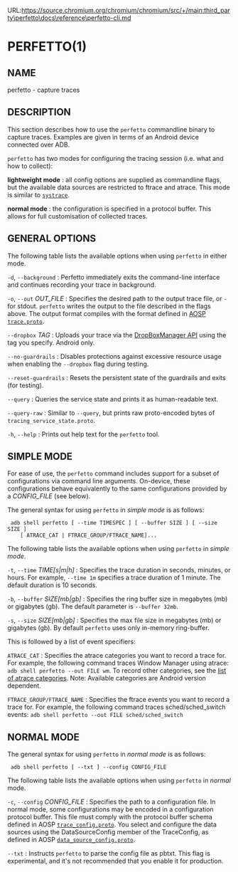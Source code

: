 URL:https://source.chromium.org/chromium/chromium/src/+/main:third_party\perfetto\docs\reference\perfetto-cli.md
# PERFETTO(1)

## NAME

perfetto - capture traces

## DESCRIPTION

This section describes how to use the `perfetto` commandline binary to capture
traces. Examples are given in terms of an Android device connected over ADB.

`perfetto` has two modes for configuring the tracing session (i.e. what and how
to collect):

__lightweight mode__
: all config options are supplied as commandline flags,
  but the available data sources are restricted to ftrace and atrace. This mode
  is similar to
  [`systrace`](https://developer.android.com/topic/performance/tracing/command-line).

__normal mode__
: the configuration is specified in a protocol buffer. This allows for full
  customisation of collected traces.


## GENERAL OPTIONS

The following table lists the available options when using `perfetto` in either
mode.

`-d`, `--background`
:    Perfetto immediately exits the command-line interface and continues
     recording your trace in background.

`-o`, `--out` _OUT_FILE_
:    Specifies the desired path to the output trace file, or `-` for stdout.
     `perfetto` writes the output to the file described in the flags above.
     The output format compiles with the format defined in
     [AOSP `trace.proto`](/protos/perfetto/trace/trace.proto).

`--dropbox` _TAG_
:    Uploads your trace via the
     [DropBoxManager API](https://developer.android.com/reference/android/os/DropBoxManager.html)
     using the tag you specify. Android only.

`--no-guardrails`
:     Disables protections against excessive resource usage when enabling the
      `--dropbox` flag during testing.


`--reset-guardrails`
:     Resets the persistent state of the guardrails and exits (for testing).

`--query`
:     Queries the service state and prints it as human-readable text.

`--query-raw`
:     Similar to `--query`, but prints raw proto-encoded bytes of
      `tracing_service_state.proto`.

`-h`,  `--help`
:     Prints out help text for the `perfetto` tool.


## SIMPLE MODE

For ease of use, the `perfetto` command includes support for a subset of
configurations via command line arguments. On-device, these
configurations behave equivalently to the same configurations provided
by a *CONFIG_FILE* (see below).

The general syntax for using `perfetto` in *simple mode* is as follows:

```
 adb shell perfetto [ --time TIMESPEC ] [ --buffer SIZE ] [ --size SIZE ]
    [ ATRACE_CAT | FTRACE_GROUP/FTRACE_NAME]...
```


The following table lists the available options when using `perfetto` in
*simple mode*.

`-t`, `--time` _TIME[s|m|h]_
:    Specifies the trace duration in seconds, minutes, or hours.
     For example, `--time 1m` specifies a trace duration of 1 minute.
     The default duration is 10 seconds.

`-b`, `--buffer` _SIZE[mb|gb]_
:    Specifies the ring buffer size in megabytes (mb) or gigabytes (gb).
     The default parameter is `--buffer 32mb`.

`-s`, `--size` _SIZE[mb|gb]_
:    Specifies the max file size in megabytes (mb) or gigabytes (gb).
     By default `perfetto` uses only in-memory ring-buffer.


This is followed by a list of event specifiers:

`ATRACE_CAT`
:    Specifies the atrace categories you want to record a trace for.
     For example, the following command traces Window Manager using atrace:
     `adb shell perfetto --out FILE wm`. To record other categories, see the
     [list of atrace categories](https://cs.android.com/android/platform/superproject/main/+/main:frameworks/native/cmds/atrace/atrace.cpp).
     Note: Available categories are Android version dependent.

`FTRACE_GROUP/FTRACE_NAME`
:    Specifies the ftrace events you want to record a trace for.
     For example, the following command traces sched/sched_switch events:
     `adb shell perfetto --out FILE sched/sched_switch`


## NORMAL MODE

The general syntax for using `perfetto` in *normal mode* is as follows:

```
 adb shell perfetto [ --txt ] --config CONFIG_FILE
```

The following table lists the available options when using `perfetto` in
*normal* mode.

`-c`, `--config` _CONFIG_FILE_
:    Specifies the path to a configuration file. In normal mode, some
     configurations may be encoded in a configuration protocol buffer.
     This file must comply with the protocol buffer schema defined in AOSP
     [`trace_config.proto`](/protos/perfetto/config/trace_config.proto).
     You select and configure the data sources using the DataSourceConfig member
     of the TraceConfig, as defined in AOSP
     [`data_source_config.proto`](/protos/perfetto/config/data_source_config.proto).

`--txt`
:    Instructs `perfetto` to parse the config file as pbtxt. This flag is
     experimental, and it's not recommended that you enable it for production.
